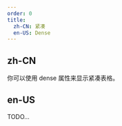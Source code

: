 ```yaml
---
order: 0
title:
  zh-CN: 紧凑
  en-US: Dense
---
```


## zh-CN

你可以使用 dense 属性来显示紧凑表格。

## en-US

TODO...
